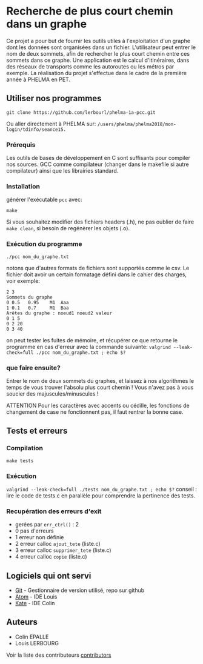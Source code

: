 # Recherche de plus court chemin dans un graphe

Ce projet a pour but de fournir les outils utiles à l'exploitation d'un graphe dont les données sont organisées dans un fichier. L'utilisateur peut entrer le nom de deux sommets, afin de rechercher le plus court chemin entre ces sommets dans ce graphe.
Une application est le calcul d'itinéraires, dans des réseaux de transports comme les autoroutes ou les métros par exemple.
La réalisation du projet s'effectue dans le cadre de la première année à PHELMA en PET.

## Utiliser nos programmes

```
git clone https://github.com/lerbourl/phelma-1a-pcc.git
```
Ou aller directement à PHELMA sur:
`/users/phelma/phelma2018/mon-login/tdinfo/seance15.`

### Prérequis

Les outils de bases de développement en C sont suffisants pour compiler nos sources. GCC comme compilateur (changer dans le makefile si autre compilateur) ainsi que les librairies standard.

### Installation

générer l'exécutable `pcc` avec:
```
make
```

Si vous souhaitez modifier des fichiers headers (.h), ne pas oublier de faire `make clean`, si besoin de regénèrer les objets (.o).

### Exécution du programme

`./pcc nom_du_graphe.txt`

notons que d'autres formats de fichiers sont supportés comme le csv. Le fichier doit avoir un certain formatage défini dans le cahier des charges, voir exemple:

```
2 3
Sommets du graphe
0 0.5 	0.95	M1	Aaa
1 0.1 	0.7 	M1	Baa
Arêtes du graphe : noeud1 noeud2 valeur
0 1 5
0 2 20
0 3 40
```

on peut tester les fuites de mémoire, et récupérer ce que retourne le programme en cas d'erreur avec la commande suivante:
`valgrind --leak-check=full ./pcc nom_du_graphe.txt ; echo $?`

### que faire ensuite?

Entrer le nom de deux sommets du graphes, et laissez à nos algorithmes le temps de vous trouver l'absolu plus court chemin ! Vous n'avez pas à vous soucier des majuscules/minuscules !

ATTENTION
Pour les caractères avec accents ou cédille, les fonctions de changement de case ne fonctionnent pas, il faut rentrer la bonne case.

## Tests et erreurs

### Compilation

`make tests`

### Exécution

`valgrind --leak-check=full ./tests nom_du_graphe.txt ; echo $?`
conseil : lire le code de tests.c en parallèle pour comprendre la pertinence des tests.

### Recupération des erreurs d'exit

* gerées par `err_ctrl()` : 2
* 0 pas d'erreurs
* 1 erreur non définie
* 2 erreur calloc `ajout_tete` (liste.c)
* 3 erreur calloc `supprimer_tete` (liste.c)
* 4 erreur calloc `copie` (liste.c)

## Logiciels qui ont servi

* [Git](https://git-scm.com/) - Gestionnaire de version utilisé, repo sur github
* [Atom](https://atom.io/) - IDE Louis
* [Kate](https://kate-editor.org/) - IDE Colin

## Auteurs

* Colin EPALLE
* Louis LERBOURG

Voir la liste des contributeurs [contributors](https://github.com/lerbourl/phelma-1a-pcc/graphs/contributors)
